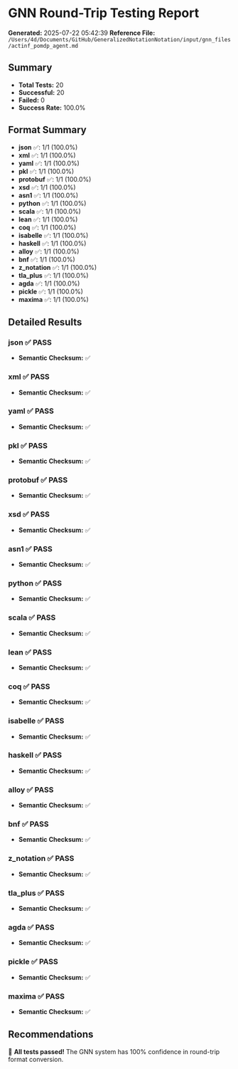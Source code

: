 # GNN Round-Trip Testing Report
**Generated:** 2025-07-22 05:42:39
**Reference File:** `/Users/4d/Documents/GitHub/GeneralizedNotationNotation/input/gnn_files/actinf_pomdp_agent.md`

## Summary
- **Total Tests:** 20
- **Successful:** 20
- **Failed:** 0
- **Success Rate:** 100.0%

## Format Summary
- **json** ✅: 1/1 (100.0%)
- **xml** ✅: 1/1 (100.0%)
- **yaml** ✅: 1/1 (100.0%)
- **pkl** ✅: 1/1 (100.0%)
- **protobuf** ✅: 1/1 (100.0%)
- **xsd** ✅: 1/1 (100.0%)
- **asn1** ✅: 1/1 (100.0%)
- **python** ✅: 1/1 (100.0%)
- **scala** ✅: 1/1 (100.0%)
- **lean** ✅: 1/1 (100.0%)
- **coq** ✅: 1/1 (100.0%)
- **isabelle** ✅: 1/1 (100.0%)
- **haskell** ✅: 1/1 (100.0%)
- **alloy** ✅: 1/1 (100.0%)
- **bnf** ✅: 1/1 (100.0%)
- **z_notation** ✅: 1/1 (100.0%)
- **tla_plus** ✅: 1/1 (100.0%)
- **agda** ✅: 1/1 (100.0%)
- **pickle** ✅: 1/1 (100.0%)
- **maxima** ✅: 1/1 (100.0%)

## Detailed Results
### json ✅ PASS
- **Semantic Checksum:** ✅

### xml ✅ PASS
- **Semantic Checksum:** ✅

### yaml ✅ PASS
- **Semantic Checksum:** ✅

### pkl ✅ PASS
- **Semantic Checksum:** ✅

### protobuf ✅ PASS
- **Semantic Checksum:** ✅

### xsd ✅ PASS
- **Semantic Checksum:** ✅

### asn1 ✅ PASS
- **Semantic Checksum:** ✅

### python ✅ PASS
- **Semantic Checksum:** ✅

### scala ✅ PASS
- **Semantic Checksum:** ✅

### lean ✅ PASS
- **Semantic Checksum:** ✅

### coq ✅ PASS
- **Semantic Checksum:** ✅

### isabelle ✅ PASS
- **Semantic Checksum:** ✅

### haskell ✅ PASS
- **Semantic Checksum:** ✅

### alloy ✅ PASS
- **Semantic Checksum:** ✅

### bnf ✅ PASS
- **Semantic Checksum:** ✅

### z_notation ✅ PASS
- **Semantic Checksum:** ✅

### tla_plus ✅ PASS
- **Semantic Checksum:** ✅

### agda ✅ PASS
- **Semantic Checksum:** ✅

### pickle ✅ PASS
- **Semantic Checksum:** ✅

### maxima ✅ PASS
- **Semantic Checksum:** ✅

## Recommendations
🎉 **All tests passed!** The GNN system has 100% confidence in round-trip format conversion.